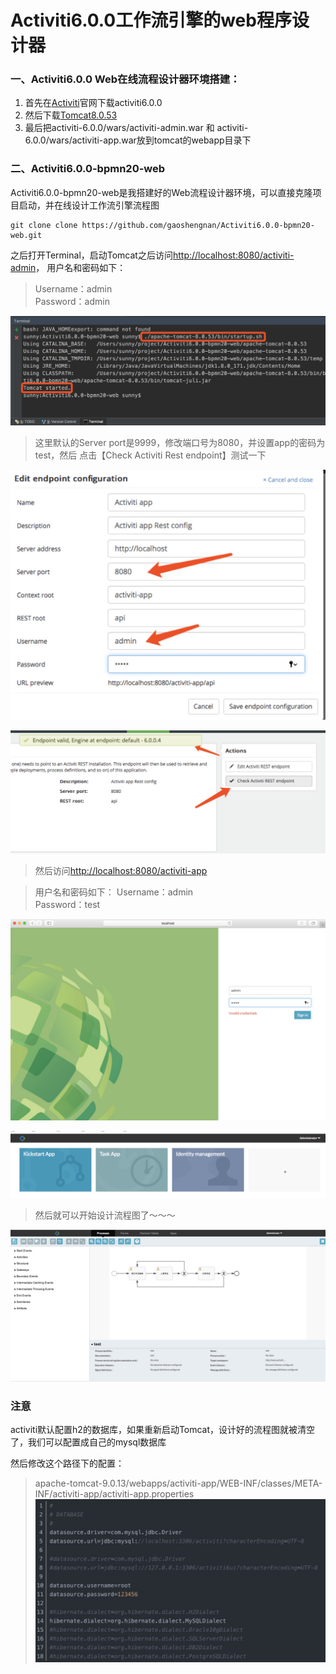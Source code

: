 # Activiti6.0.0工作流引擎的web程序设计器


### 一、Activiti6.0.0 Web在线流程设计器环境搭建：

1. 首先在[Activiti](https://www.activiti.org/)官网下载activiti6.0.0
2. 然后下载[Tomcat8.0.53](http://mirror.bit.edu.cn/apache/tomcat/)
3. 最后把activiti-6.0.0/wars/activiti-admin.war 和 activiti-6.0.0/wars/activiti-app.war放到tomcat的webapp目录下

### 二、Activiti6.0.0-bpmn20-web
Activiti6.0.0-bpmn20-web是我搭建好的Web流程设计器环境，可以直接克隆项目启动，并在线设计工作流引擎流程图
```
git clone clone https://github.com/gaoshengnan/Activiti6.0.0-bpmn20-web.git
```
之后打开Terminal，启动Tomcat之后访问[http://localhost:8080/activiti-admin](http://localhost:8080/activiti-admin)，
用户名和密码如下：
> Username：admin   
  Password：admin

![terminal](picture/startTomcat.jpg)

> 这里默认的Server port是9999，修改端口号为8080，并设置app的密码为test，然后
> 点击【Check Activiti Rest endpoint】测试一下

![terminal](picture/updatePortPass.jpg)

![terminal](picture/check.jpg)

> 然后访问[http://localhost:8080/activiti-app](http://localhost:8080/activiti-app)

> 用户名和密码如下：
> Username：admin   
  Password：test

![terminal](picture/loginApp.jpg)

![terminal](picture/appMain.jpg)
  
> 然后就可以开始设计流程图了～～～

![terminal](picture/bpmn.jpg)


### 注意
activiti默认配置h2的数据库，如果重新启动Tomcat，设计好的流程图就被清空了，我们可以配置成自己的mysql数据库

然后修改这个路径下的配置：

> apache-tomcat-9.0.13/webapps/activiti-app/WEB-INF/classes/META-INF/activiti-app/activiti-app.properties
![terminal](picture/data.jpg)


